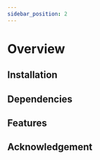 ```yaml
---
sidebar_position: 2
---
```


# Overview

## Installation

## Dependencies

## Features

## Acknowledgement